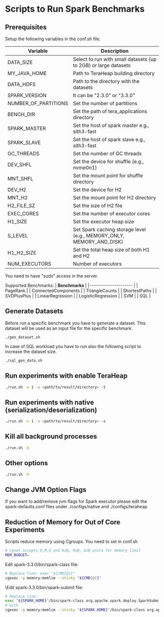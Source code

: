 # Scripts to Run Spark Benchmarks

## Prerequisites
Setup the following variables in the conf.sh file.

| **Variable**            | **Description**                                                      |
|----------------------	  |-------------------------------------------------------------------   |
| DATA_SIZE               | Select to run with small datasets (up to 2GB) or large datasets      |
| MY_JAVA_HOME            | Path to TeraHeap building directory                                  |
| DATA_HDFS               | Path to the directory with the datasets                              |
| SPARK_VERSION           | It can be "2.3.0" or "3.3.0"                                         |
| NUMBER_OF_PARTITIONS    | Set the number of partitions                                         |
| BENCH_DIR               | Set the path of tera_applications directory                          | 
| SPARK_MASTER            | Set the host of spark master e.g., sith3-fast                        |
| SPARK_SLAVE             | Set the host of spark slave e.g., sith3-fast                         |
| GC_THREADS              | Set the number of GC threads                                         |
| DEV_SHFL                | Set the device for shuffle (e.g., nvme0n1)                           |
| MNT_SHFL                | Set the mount point for shuffle directory                            |
| DEV_H2                  | Set the device for H2                                                |
| MNT_H2                  | Set the mount point for H2 directory                                 |
| H2_FILE_SZ              | Set the size of H2 file                                              |
| EXEC_CORES              | Set the number of executor cores                                     |
| H1_SIZE                 | Set the executor heap size                                           |
| S_LEVEL                 | Set Spark caching storage level (e.g., MEMORY_ONLY, MEMORY_AND_DISK) |
| H1_H2_SIZE              | Set the total heap size of both H1 and H2                            |
| NUM_EXECUTORS           | Number of executors                                                  |

You need to have "sudo" access in the server.

Supported Benchmarks:
| **Benchmarks**         |
|----------------------  |
| PageRank               |
| ConnectedComponents    |
| TriangleCounts         |
| ShortestPaths          |
| SVDPlusPlus            |
| LinearRegression       |
| LogisticRegression     |
| SVM                    |
| SQL                    |

## Generate Datasets
Before run a specific benchmark you have to generate a dataset. This
dataset will be used as an input file for the specific benchmark.
```
./gen_dataset.sh
```
In case of SQL workload you have to run also the following script to
increase the dataset size.
```sh
./sql_gen_data.sh

```

## Run experiments with enable TeraHeap
```sh
./run.sh -n 1 -o <path/to/result/directory> -t
```
## Run experiments with native (serialization/deserialization)
```sh
./run.sh -n 1 -o <path/to/result/directory> -s
```

## Kill all background processes
```sh
./run.sh -k 
```

## Other options
```sh
./run.sh -h
```

## Change JVM Option Flags
If you want to add/remove jvm flags for Spark executor please edit the
spark-defaults.conf files under ./configs/native and
./configs/teraheap

## Reduction of Memory for Out of Core Experiments
Scripts reduce memory using Cgroups. You need to set in conf.sh 
```sh
# cgset accepts K,M,G and KiB, MiB, GiB units for memory limit
MEM_BUDGET=
```
Edit spark-3.3.0/bin/spark-class file:

```sh
# Replace line: exec "${CMD[@]}"
cgexec -g memory:memlim --sticky "${CMD[@]}"
```

\Edit spark-3.3.0/bin/spark-submit file:
```sh
# Replace line: 
exec "${SPARK_HOME}"/bin/spark-class org.apache.spark.deploy.SparkSubmit "$@"
# with
cgexec -g memory:memlim --sticky "${SPARK_HOME}"/bin/spark-class org.apache.spark.deploy.SparkSubmit "$@"

```

